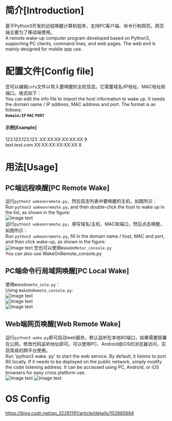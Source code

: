 # 简介[Introduction]
基于Python3开发的远程唤醒计算机程序，支持PC客户端、命令行和网页。网页端主要为了移动端使用。  
A remote wake-up computer program developed based on Python3, supporting PC clients, command lines, and web pages. The web end is mainly designed for mobile app use.

# 配置文件[Config file]
您可以编辑`info`文件以导入要唤醒的主机信息。它需要域名/IP地址、MAC地址和端口。格式如下：  
You can edit the info file to import the host information to wake up. It needs the domain name / IP address, MAC address and port. The format is as follows:  
__`Domain/IP` `MAC` `PORT`__  

#### 示例[Example]  
123.123.123.123 :XX:XX:XX:XX:XX:XX 9  
test.test.com XX:XX:XX:XX:XX:XX 8  

# 用法[Usage]
## PC端远程唤醒[PC Remote Wake]  
运行`python3 wakeonremote.py`，然后双击列表中要唤醒的主机，如图所示：  
Run `python3 wakeonremote.py`, and then double-click the host to wake up in the list, as shown in the figure:  
![Image text](https://github.com/NHPT/Wake-On-Remote/blob/master/example/example.png)  
运行`python3 wakeonremote.py`，填写域名/主机、MAC和端口，然后点击唤醒，如图所示：  
Run `python3 wakeonremote.py`, fill in the domain name / host, MAC and port, and then click wake-up, as shown in the figure:  
![Image text](https://github.com/NHPT/Wake-On-Remote/blob/master/example/example2.png)
您也可以使用`WakeOnMotor_console.py`  
You can also use WakeOnRemote_console.py

## PC端命令行局域网唤醒[PC Local Wake]  
使用`WakeOnmote_sole.py`：  
Using `WakeOnRemote_console.py`:  
![Image text](https://github.com/NHPT/Wake-On-Remote/blob/master/example/wake.png)  
![Image text](https://github.com/NHPT/Wake-On-Remote/blob/master/example/send.png)  
![Image text](https://github.com/NHPT/Wake-On-Remote/blob/master/example/waked.png)  

## Web端网页唤醒[Web Remote Wake]  
运行`python3 wake.py`即可启动web服务，默认监听在本地80端口，如果需要部署在公网，修改代码监听地址即可。可以使用PC、Android或iOS的浏览器访问，实现简易的跨平台使用。  
Run 'python3 wake. py' to start the web service. By default, it listens to port 80 locally. If it needs to be deployed on the public network, simply modify the code listening address. It can be accessed using PC, Android, or iOS browsers for easy cross platform use.  
![Image text](https://github.com/NHPT/Wake-On-Remote/blob/master/example/wap.png)
![Image text](https://github.com/NHPT/Wake-On-Remote/blob/master/example/pc.png)  

# OS Config  
https://blog.csdn.net/qq_32261191/article/details/102885664
